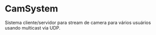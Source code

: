 # CamSystem
Sistema cliente/servidor para stream de camera para vários usuários usando multicast via UDP.
